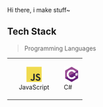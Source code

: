 Hi there, i make stuff~

<h2> Tech Stack </h2>

> Programming Languages

<table width='100%'>
  <tr>
    <td align="center" width="110" height="90">
      <img src="https://github.com/devicons/devicon/blob/master/icons/javascript/javascript-original.svg" width="36" height="36" alt="javascript"/>
      <br>JavaScript
    </td> 
    <td>
      <img src="https://github.com/devicons/devicon/blob/master/icons/csharp/csharp-original.svg" width="36" height="36" alt="csharp"/>
      <br>C#
    </td>
  </tr>
</table>
